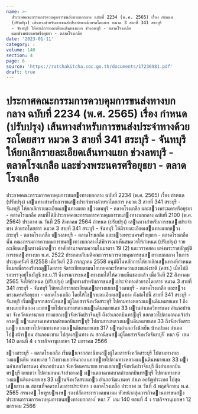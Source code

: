 ```yaml
---
name: >-
  ประกาศคณะกรรมการควบคุมการขนส่งทางบกกลาง ฉบับที่ 2234 (พ.ศ. 2565) เรื่อง กำหนด
  (ปรับปรุง) เส้นทางสำหรับการขนส่งประจำทางด้วยรถโดยสาร หมวด 3 สายที่ 341 สระบุรี
  - จันทบุรี ให้ยกเลิกรายละเอียดเส้นทางแยก ช่วงลพบุรี - ตลาดโรงเกลือ
  และช่วงพระนครศรีอยุธยา - ตลาดโรงเกลือ
date: '2023-01-11'
category: ง
volume: 140
section: 4
page: 6
source: 'https://ratchakitcha.soc.go.th/documents/17236981.pdf'
draft: true
---
```


# ประกาศคณะกรรมการควบคุมการขนส่งทางบกกลาง ฉบับที่ 2234 (พ.ศ. 2565) เรื่อง กำหนด (ปรับปรุง) เส้นทางสำหรับการขนส่งประจำทางด้วยรถโดยสาร หมวด 3 สายที่ 341 สระบุรี - จันทบุรี ให้ยกเลิกรายละเอียดเส้นทางแยก ช่วงลพบุรี - ตลาดโรงเกลือ และช่วงพระนครศรีอยุธยา - ตลาดโรงเกลือ

ประกาศคณะกรรมการควบคุมการขนสงทางบกกลาง ฉบับที่ 2234 (พ.ศ. 2565) เรื่อง กําหนด (ปรับปรุง) เสนทางสําหรับการขนสงประจําทางด้วยรถโดยสาร หมวด 3 สายที่ 341 สระบุรี - จันทบุรี ให้ยกเลิกรายละเอียดเสนทางแยก ชวงลพบุรี - ตลาดโรงเกลือ และชวงพระนครศรีอยุธยา - ตลาดโรงเกลือ ตามที่ได้มีประกาศคณะกรรมการควบคุมการขนสงทางบกกลาง ฉบับที่ 2100 (พ.ศ. 2564) ประกาศ ณ วันที่ 25 สิงหาคม 2564 กําหนด (ปรับปรุง) เสนทางสําหรับการขนสงประจําทาง ด้วยรถโดยสาร หมวด 3 สายที่ 341 สระบุรี - จันทบุรี ให้มีรายละเอียดเสนทางแยกชวงสระบุรี - ตลาดโรงเกลือ ชวงลพบุรี - ตลาดโรงเกลือ และชวงพระนครศรีอยุธยา - ตลาดโรงเกลือ นั้น คณะกรรมการควบคุมการขนสงทางบกกลางได้พิจารณาเห็นสมควรให้กําหนด (ปรับปรุง) รายละเอียดเสนทางดังกลาว อาศัยอํานาจตามความในมาตรา 19 (2) และวรรคสอง แห่งพระราชบัญญัติการขนสงทางบก พ.ศ. 2522 ประกอบกับมติคณะกรรมการควบคุมการขนสงทางบกกลาง ในการประชุมครั้งที่ 8/2558 เมื่อวันที่ 23 กรกฎาคม 2558 อนุมัติในหลักการให้ยกเลิกเสนทางที่กําหนดขึ้นมาเพื่อรองรับรถตูโดยสาร จัดระเบียบตามนโยบายคณะรักษาความสงบแห่งชาติ (คสช.) เมื่อไม่มีรถบรรจุอยู่ในบัญชี ขส.บ.11 ซึ่งกรมการขนสงทางบกได้ให้ความเห็นชอบแล้ว เมื่อวันที่ 22 สิงหาคม 2565 จึงให้กําหนด (ปรับปรุง) เสนทางสําหรับการขนสงประจําทางด้วยรถโดยสาร หมวด 3 สายที่ 341 สระบุรี - จันทบุรี ให้ยกเลิกรายละเอียดเสนทางแยกชวงลพบุรี - ตลาดโรงเกลือ และชวงพระนครศรีอยุธยา - ตลาดโรงเกลือ โดยให้ใชรายละเอียดเสนทาง ดังต่อไปนี้ สายที่ 341 สระบุรี - จันทบุรี เริ่มตนจากสถานีขนสงผู้โดยสารจังหวัดสระบุรี ไปตามทางหลวงแผนดินหมายเลข 1 ถึงทางแยกหินกอง แยกซายไปตามทางหลวงแผนดินหมายเลข 33 ผานอําเภอวิหารแดง อําเภอบ้านนา จังหวัดนครนายก ทางแยกเขาจังหวัดปราจีนบุรี ถึงอําเภอกบินทรบุรี แยกขวาไปตามถนนเจ้าสําอางค ผานตลาดเทศบาลตําบลกบินทรบุรี ไปตามทางหลวงแผนดินหมายเลข 33 ถึงจังหวัดสระแกว แยกขวาไปตามทางหลวงแผนดินหมายเลข 317 ผานอําเภอวังน้ําเย็น บ้านปะตง อําเภอโปงน้ํารอน อําเภอมะขาม ไปสุดเสนทาง ณ สถานีขนสงผู้โดยสารจังหวัดจันทบุรี ้ หนา 6 ่ เลม 140 ตอนที่ 4 ง ราชกิจจานุเบกษา 12 มกราคม 2566

ชวงสระบุรี - ตลาดโรงเกลือ เริ่มตนจากสถานีขนสงผู้โดยสารจังหวัดสระบุรี ไปตามทางหลวงแผนดิน หมายเลข 1 ถึงทางแยกหินกอง แยกซายไปตามทางหลวงแผนดินหมายเลข 33 ผานอําเภอวิหารแดง อําเภอบ้านนา จังหวัดนครนายก ทางแยกเขาจังหวัดปราจีนบุรี ถึงอําเภอกบินทรบุรี แยกขวา ไปตามถนนเจ้าสําอางค ผานตลาดเทศบาลตําบลกบินทรบุรี ไปตามทางหลวงแผนดินหมายเลข 33 ผานจังหวัดสระแกว อําเภอวัฒนานคร อําเภ ออรัญประเทศ ไปสุดเสนทาง ณ สถานที่จอดรถโดยสารประจําทา ง ตลาดโรงเกลือ ประกาศ ณ วันที่ 4 พฤศจิกายน พ.ศ. 2565 สรพงศ ไพฑูรยพงษ รองปลัดกระทรวงคมนาคม หัวหน้ากลุ่มภารกิจดานการขนสง ประธานกรรมการควบคุมการขนสงทางบกกลาง ้ หนา 7 ่ เลม 140 ตอนที่ 4 ง ราชกิจจานุเบกษา 12 มกราคม 2566
